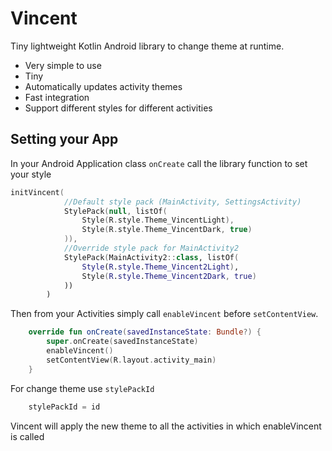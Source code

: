 # Vincent

Tiny lightweight Kotlin Android library to change theme at runtime. 

- Very simple to use
- Tiny
- Automatically updates activity themes
- Fast integration
- Support different styles for different activities

## Setting your App

In your Android Application class `onCreate` call the library function to set your style 

```kotlin
initVincent(
            //Default style pack (MainActivity, SettingsActivity)
            StylePack(null, listOf(
                Style(R.style.Theme_VincentLight),
                Style(R.style.Theme_VincentDark, true)
            )),
            //Override style pack for MainActivity2
            StylePack(MainActivity2::class, listOf(
                Style(R.style.Theme_Vincent2Light),
                Style(R.style.Theme_Vincent2Dark, true)
            ))
        )
```

Then from your Activities simply call `enableVincent` before `setContentView`.

```kotlin
    override fun onCreate(savedInstanceState: Bundle?) {
        super.onCreate(savedInstanceState)
        enableVincent()
        setContentView(R.layout.activity_main)
    }
```

For change theme use `stylePackId`
```kotlin
    stylePackId = id
```
Vincent will apply the new theme to all the activities in which enableVincent is called
